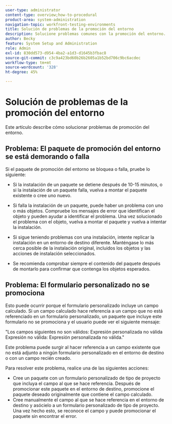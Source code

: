 ```yaml
---
user-type: administrator
content-type: overview;how-to-procedural
product-area: system-administration
navigation-topic: workfront-testing-environments
title: Solución de problemas de la promoción del entorno
description: Solucione problemas comunes con la promoción del entorno.
author: Becky
feature: System Setup and Administration
role: Admin
exl-id: 830dd573-d954-4ba2-a1d3-d1645b3fbac8
source-git-commit: c3c9a423bd60b26b2605a1b52bd706c9bc6acdec
workflow-type: tm+mt
source-wordcount: '328'
ht-degree: 45%

---
```


# Solución de problemas de la promoción del entorno

Este artículo describe cómo solucionar problemas de promoción del entorno.

## Problema: El paquete de promoción del entorno se está demorando o falla

Si el paquete de promoción del entorno se bloquea o falla, pruebe lo siguiente:

* Si la instalación de un paquete se detiene después de 10-15 minutos, o si la instalación de un paquete falla, vuelva a montar el paquete existente o cree uno nuevo.

* Si falla la instalación de un paquete, puede haber un problema con uno o más objetos. Compruebe los mensajes de error que identifican el objeto y pueden ayudar a identificar el problema. Una vez solucionado el problema con el objeto, vuelva a montar el paquete y vuelva a intentar la instalación.

* Si sigue teniendo problemas con una instalación, intente replicar la instalación en un entorno de destino diferente. Manténgase lo más cerca posible de la instalación original, incluidos los objetos y las acciones de instalación seleccionados.

* Se recomienda comprobar siempre el contenido del paquete después de montarlo para confirmar que contenga los objetos esperados.


## Problema: El formulario personalizado no se promociona

Esto puede ocurrir porque el formulario personalizado incluye un campo calculado. Si un campo calculado hace referencia a un campo que no está referenciado en un formulario personalizado, un paquete que incluye este formulario no se promociona y el usuario puede ver el siguiente mensaje:

&quot;Los campos siguientes no son válidos: Expresión personalizada no válida Expresión no válida: Expresión personalizada no válida.&quot;

Este problema puede surgir al hacer referencia a un campo existente que no está adjunto a ningún formulario personalizado en el entorno de destino o con un campo recién creado.

Para resolver este problema, realice una de las siguientes acciones:

* Cree un paquete con un formulario personalizado de tipo de proyecto que incluya el campo al que se hace referencia. Después de promocionar este paquete en el entorno de destino, promocione el paquete deseado originalmente que contiene el campo calculado.
* Cree manualmente el campo al que se hace referencia en el entorno de destino y asócielo a un formulario personalizado de tipo de proyecto. Una vez hecho esto, se reconoce el campo y puede promocionar el paquete sin encontrar el error.
